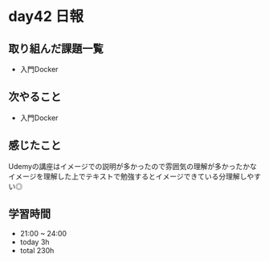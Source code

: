 # day42 日報
## 取り組んだ課題一覧
- 入門Docker

## 次やること
- 入門Docker

## 感じたこと
Udemyの講座はイメージでの説明が多かったので雰囲気の理解が多かったかな  
イメージを理解した上でテキストで勉強するとイメージできている分理解しやすい◎

## 学習時間
- 21:00 ~ 24:00
- today 3h
- total 230h
